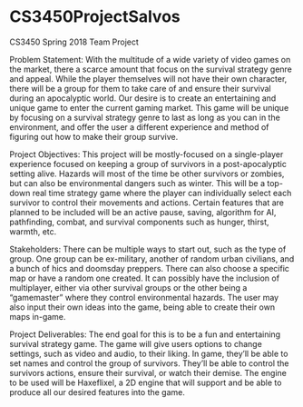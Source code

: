# CS3450ProjectSalvos
CS3450 Spring 2018 Team Project

Problem Statement:
With the multitude of a wide variety of video games on the market, there a scarce amount that focus on the survival strategy genre and appeal.  While the player themselves will not have their own character, there will be a group for them to take care of and ensure their survival during an apocalyptic world.  Our desire is to create an entertaining and unique game to enter the current gaming market.  This game will be unique by focusing on a survival strategy genre to last as long as you can in the environment, and offer the user a different experience and method of figuring out how to make their group survive.

Project Objectives:
This project will be mostly-focused on a single-player experience focused on keeping a group of survivors in a post-apocalyptic setting alive.  Hazards will most of the time be other survivors or zombies, but can also be environmental dangers such as winter.  This will be a top-down real time strategy game where the player can individually select each survivor to control their movements and actions.  Certain features that are planned to be included will be an active pause, saving, algorithm for AI, pathfinding, combat, and survival components such as hunger, thirst, warmth, etc.

Stakeholders:
There can be multiple ways to start out, such as the type of group.  One group can be ex-military, another of random urban civilians, and a bunch of hics and doomsday preppers.  There can also choose a specific map or have a random one created.  It can possibly have the inclusion of multiplayer, either via other survival groups or the other being a “gamemaster” where they control environmental hazards.  The user may also input their own ideas into the game, being able to create their own maps in-game.

Project Deliverables: 
The end goal for this is to be a fun and entertaining survival strategy game.  The game will give users options to change settings, such as video and audio, to their liking.  In game, they’ll be able to set names and control the group of survivors.  They’ll be able to control the survivors actions, ensure their survival, or watch their demise.  The engine to be used will be Haxeflixel, a 2D engine that will support and be able to produce all our desired features into the game.
